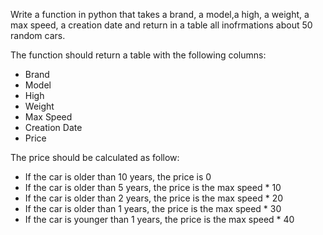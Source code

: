 Write a function in python that takes  a brand, a model,a high, a weight, a max speed, a creation date and return in a table all inofrmations about 50 random cars.

The function should return a table with the following columns:

- Brand
- Model
- High
- Weight
- Max Speed
- Creation Date
- Price

The price should be calculated as follow:

- If the car is older than 10 years, the price is 0
- If the car is older than 5 years, the price is the max speed * 10
- If the car is older than 2 years, the price is the max speed * 20
- If the car is older than 1 years, the price is the max speed * 30
- If the car is younger than 1 years, the price is the max speed * 40